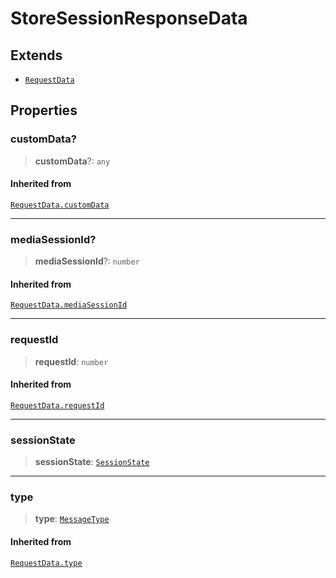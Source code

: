 # StoreSessionResponseData

## Extends

- [`RequestData`](reference/interfaces/RequestData.md)

## Properties

### customData?

> **customData**?: `any`

#### Inherited from

[`RequestData.customData`](reference/interfaces/RequestData.md#customdata)

***

### mediaSessionId?

> **mediaSessionId**?: `number`

#### Inherited from

[`RequestData.mediaSessionId`](reference/interfaces/RequestData.md#mediasessionid)

***

### requestId

> **requestId**: `number`

#### Inherited from

[`RequestData.requestId`](reference/interfaces/RequestData.md#requestid)

***

### sessionState

> **sessionState**: [`SessionState`](reference/interfaces/SessionState.md)

***

### type

> **type**: [`MessageType`](reference/enumerations/MessageType.md)

#### Inherited from

[`RequestData.type`](reference/interfaces/RequestData.md#type)
